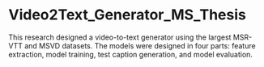 # Video2Text_Generator_MS_Thesis
This research designed a video-to-text generator using the largest MSR-VTT and MSVD datasets. The models were designed in four parts: feature extraction, model training, test caption generation, and model evaluation.
